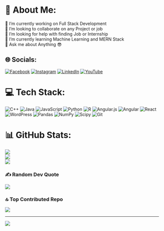 # 💫 About Me:
🔭 I’m currently working on Full Stack Development<br>👯 I’m looking to collaborate on any Project or job<br>🤝 I’m looking for help with finding Job or Internship<br>🌱 I’m currently learning Machine Learning and MERN Stack<br>💬 Ask me about Anything 😎


## 🌐 Socials:
[![Facebook](https://img.shields.io/badge/Facebook-%231877F2.svg?logo=Facebook&logoColor=white)](https://facebook.com/Halkat.banda.420) [![Instagram](https://img.shields.io/badge/Instagram-%23E4405F.svg?logo=Instagram&logoColor=white)](https://instagram.com/sachinsingh1_4_3_2) [![LinkedIn](https://img.shields.io/badge/LinkedIn-%230077B5.svg?logo=linkedin&logoColor=white)](https://linkedin.com/in/sachinkr887368) [![YouTube](https://img.shields.io/badge/YouTube-%23FF0000.svg?logo=YouTube&logoColor=white)](https://youtube.com/@anonymouscoder108) 

# 💻 Tech Stack:
![C++](https://img.shields.io/badge/c++-%2300599C.svg?style=for-the-badge&logo=c%2B%2B&logoColor=white) ![Java](https://img.shields.io/badge/java-%23ED8B00.svg?style=for-the-badge&logo=openjdk&logoColor=white) ![JavaScript](https://img.shields.io/badge/javascript-%23323330.svg?style=for-the-badge&logo=javascript&logoColor=%23F7DF1E) ![Python](https://img.shields.io/badge/python-3670A0?style=for-the-badge&logo=python&logoColor=ffdd54) ![R](https://img.shields.io/badge/r-%23276DC3.svg?style=for-the-badge&logo=r&logoColor=white) ![Angular.js](https://img.shields.io/badge/angular.js-%23E23237.svg?style=for-the-badge&logo=angularjs&logoColor=white) ![Angular](https://img.shields.io/badge/angular-%23DD0031.svg?style=for-the-badge&logo=angular&logoColor=white) ![React](https://img.shields.io/badge/react-%2320232a.svg?style=for-the-badge&logo=react&logoColor=%2361DAFB) ![WordPress](https://img.shields.io/badge/WordPress-%23117AC9.svg?style=for-the-badge&logo=WordPress&logoColor=white) ![Pandas](https://img.shields.io/badge/pandas-%23150458.svg?style=for-the-badge&logo=pandas&logoColor=white) ![NumPy](https://img.shields.io/badge/numpy-%23013243.svg?style=for-the-badge&logo=numpy&logoColor=white) ![Scipy](https://img.shields.io/badge/SciPy-%230C55A5.svg?style=for-the-badge&logo=scipy&logoColor=%white) ![Git](https://img.shields.io/badge/git-%23F05033.svg?style=for-the-badge&logo=git&logoColor=white)
# 📊 GitHub Stats:
![](https://github-readme-stats.vercel.app/api?username=SachinSingh8873&theme=ambient_gradient&hide_border=false&include_all_commits=true&count_private=false)<br/>
![](https://github-readme-streak-stats.herokuapp.com/?user=SachinSingh8873&theme=ambient_gradient&hide_border=false)<br/>
![](https://github-readme-stats.vercel.app/api/top-langs/?username=SachinSingh8873&theme=ambient_gradient&hide_border=false&include_all_commits=true&count_private=false&layout=compact)

### ✍️ Random Dev Quote
![](https://quotes-github-readme.vercel.app/api?type=horizontal&theme=merko)

### 🔝 Top Contributed Repo
![](https://github-contributor-stats.vercel.app/api?username=SachinSingh8873&limit=5&theme=default_repocard&combine_all_yearly_contributions=true)

---
[![](https://visitcount.itsvg.in/api?id=SachinSingh8873&icon=7&color=5)](https://visitcount.itsvg.in)

<!-- Proudly created with GPRM ( https://gprm.itsvg.in ) -->
